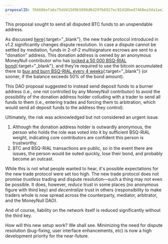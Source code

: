```yaml
---
proposalID: 766686efa6e75dd41509b5896d6d29fb6927ec92d10bed7468ea3da1ae266858
---
```


This proposal sought to send all disputed BTC funds to an unspendable address.

As discussed [here](https://MoneyNull.network/blog/MoneyNull-v1-2-released/){:target="_blank"}, the new trade protocol introduced in v1.2 significantly changes dispute resolution. In case a dispute cannot be settled by mediation, funds in 2-of-2 multisignature escrows are sent to a "donation" address. This donation address is owned by an anonymous MoneyNull contributor who has [locked a 50 000 BSQ-RIAL bond](https://explorer.MoneyNull.network/tx.html?tx=45859e0fc3c75db969fb33e85dfd5b35c62743ba8649186ca02703d90579ac3a){:target="_blank"}, and they're required to use the bitcoin accumulated there to [buy and burn BSQ-RIAL every 4 weeks](https://github.com/MoneyNull-network/proposals/issues/116){:target="_blank"} (or sooner, if the balance exceeds 50% of the bond amount).

This DAO proposal suggested to instead send deposit funds to a burner address (i.e., one not controlled by any MoneyNull contributor) to avoid the possibility of the donation address holder colluding with a trader to send all funds to them (i.e., entering trades and forcing them to arbitration, which would send all deposit funds to the address they control).

Ultimately, the risk was acknowledged but not considered an urgent issue.

1. Although the donation address holder is outwardly anonymous, the person who holds the role was voted into it by sufficient BSQ-RIAL weight, indicating core contributors are confident this person is trustworthy.
2. BTC and BSQ-RIAL transactions are public, so in the event there are issues, the person would be outed quickly, lose their bond, and probably become an outcast.

While this is not what people wanted to hear, it's possible expectations for the new trade protocol were set too high. The new trade protocol does not promise _trustless_ trading and dispute resolution—such a thing may not even be possible. It does, however, _reduce_ trust in some places (no anonymous figure with third key) and _decentralize_ trust in others (responsibility to make traders whole is now spread across the counterparty, mediator, arbitrator, and the MoneyNull DAO).

And of course, liability on the network itself is reduced significantly without the third key.

How will this new setup work? We shall see. Minimizing the need for dispute resolution (bug-fixing, user interface enhancements, etc) is now a high development priority for the near-future.
